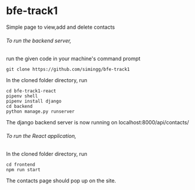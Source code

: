 # bfe-track1
Simple page to view,add and delete contacts

###### To run the backend server, 
run the given code in your machine's command prompt
```
git clone https://github.com/simingg/bfe-track1
```
In the cloned folder directory, run
```
cd bfe-track1-react
pipenv shell
pipenv install django
cd backend
python manage.py runserver
```
The django backend server is now running on 
localhost:8000/api/contacts/

###### To run the React application,
In the cloned folder directory, run
```
cd frontend
npm run start
```

The contacts page should pop up on the site.

